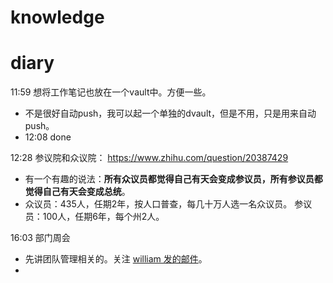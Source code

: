# knowledge


# diary
11:59 想将工作笔记也放在一个vault中。方便一些。
- 不是很好自动push，我可以起一个单独的dvault，但是不用，只是用来自动push。
- 12:08 done 

12:28 参议院和众议院： https://www.zhihu.com/question/20387429 
- 有一个有趣的说法：**所有众议员都觉得自己有天会变成参议员，所有参议员都觉得自己有天会变成总统**。
- 众议员：435人，任期2年，按人口普查，每几十万人选一名众议员。 参议员：100人，任期6年，每个州2人。


16:03 部门周会
- 先讲团队管理相关的。关注 [william 发的邮件](work/william-2023-annual-mail.md)。
- 